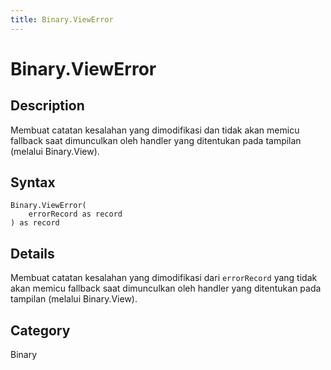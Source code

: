 ```yaml
---
title: Binary.ViewError
---
```


# Binary.ViewError


## Description

Membuat catatan kesalahan yang dimodifikasi dan tidak akan memicu fallback saat dimunculkan oleh handler yang ditentukan pada tampilan (melalui Binary.View).


## Syntax

```powerquery
Binary.ViewError(
    errorRecord as record
) as record
```


## Details

Membuat catatan kesalahan yang dimodifikasi dari <code>errorRecord</code> yang tidak akan memicu fallback saat dimunculkan oleh handler yang ditentukan pada tampilan (melalui Binary.View).



## Category
Binary
